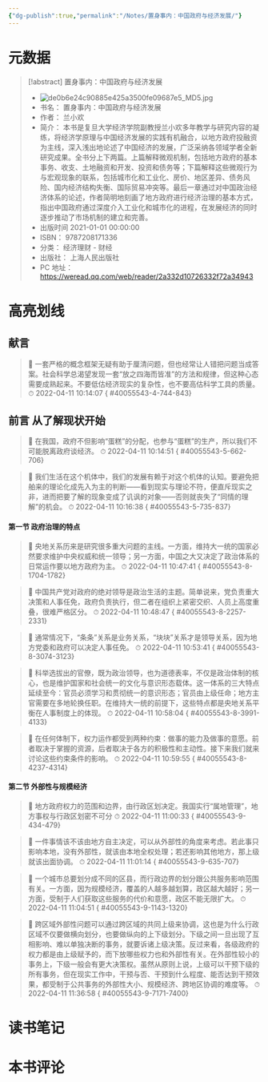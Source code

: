 ```yaml
---
{"dg-publish":true,"permalink":"/Notes/置身事内：中国政府与经济发展/"}
---
```



# 元数据

> [!abstract] 置身事内：中国政府与经济发展
> - ![de0b6e24c90885e425a3500fe09687e5_MD5.jpg](/img/user/Attachments/de0b6e24c90885e425a3500fe09687e5_MD5.jpg)
> - 书名： 置身事内：中国政府与经济发展
> - 作者： 兰小欢
> - 简介： 本书是复旦大学经济学院副教授兰小欢多年教学与研究内容的凝练，将经济学原理与中国经济发展的实践有机融合，以地方政府投融资为主线，深入浅出地论述了中国经济的发展，广泛采纳各领域学者全新研究成果。全书分上下两篇。上篇解释微观机制，包括地方政府的基本事务、收支、土地融资和开发、投资和债务等；下篇解释这些微观行为与宏观现象的联系，包括城市化和工业化、房价、地区差异、债务风险、国内经济结构失衡、国际贸易冲突等。最后一章通过对中国政治经济体系的论述，作者简明地刻画了地方政府进行经济治理的基本方式，指出中国政府通过深度介入工业化和城市化的进程，在发展经济的同时逐步推动了市场机制的建立和完善。
> - 出版时间 2021-01-01 00:00:00
> - ISBN： 9787208171336
> - 分类： 经济理财 - 财经
> - 出版社： 上海人民出版社
> - PC 地址：https://weread.qq.com/web/reader/2a332d10726332f72a34943

# 高亮划线

## 献言

> 📌 一套严格的概念框架无疑有助于厘清问题，但也经常让人错把问题当成答案。社会科学总渴望发现一套“放之四海而皆准”的方法和规律，但这种心态需要成熟起来。不要低估经济现实的复杂性，也不要高估科学工具的质量。
> ⏱ 2022-04-11 10:14:07
{ #40055543-4-744-843}


## 前言 从了解现状开始

> 📌 在我国，政府不但影响“蛋糕”的分配，也参与“蛋糕”的生产，所以我们不可能脱离政府谈经济。
> ⏱ 2022-04-11 10:14:51
{ #40055543-5-662-706}


> 📌 我们生活在这个机体中，我们的发展有赖于对这个机体的认知。要避免把舶来的理论化成先入为主的判断——看到现实与理论不符，便直斥现实之非，进而把要了解的现象变成了讥讽的对象——否则就丧失了“同情的理解”的机会。
> ⏱ 2022-04-11 10:16:38
{ #40055543-5-735-837}


#### 第一节 政府治理的特点

> 📌 央地关系历来是研究很多重大问题的主线。一方面，维持大一统的国家必然要求维护中央权威和统一领导；另一方面，中国之大又决定了政治体系的日常运作要以地方政府为主。
> ⏱ 2022-04-11 10:47:41
{ #40055543-8-1704-1782}


> 📌 中国共产党对政府的绝对领导是政治生活的主题。简单说来，党负责重大决策和人事任免，政府负责执行，但二者在组织上紧密交织、人员上高度重叠，很难严格区分。
> ⏱ 2022-04-11 10:48:47
{ #40055543-8-2257-2331}


> 📌 通常情况下，“条条”关系是业务关系，“块块”关系才是领导关系，因为地方党委和政府可以决定人事任免。
> ⏱ 2022-04-11 10:53:41
{ #40055543-8-3074-3123}


> 📌 科举选拔出的官僚，既为政治领导，也为道德表率，不仅是政治体制的核心，也是维护国家和社会统一的文化与意识形态载体。这一体系的三大特点延续至今：官员必须学习和贯彻统一的意识形态；官员由上级任命；地方主官需要在多地轮换任职。在维持大一统的前提下，这些特点都是央地关系平衡在人事制度上的体现。
> ⏱ 2022-04-11 10:58:04
{ #40055543-8-3991-4133}


> 📌 在任何体制下，权力运作都受到两种约束：做事的能力及做事的意愿。前者取决于掌握的资源，后者取决于各方的积极性和主动性。接下来我们就来讨论这些约束条件的影响。
> ⏱ 2022-04-11 10:59:55
{ #40055543-8-4237-4314}


#### 第二节 外部性与规模经济

> 📌 地方政府权力的范围和边界，由行政区划决定。我国实行“属地管理”，地方事权与行政区划密不可分
> ⏱ 2022-04-11 11:00:33
{ #40055543-9-434-479}


> 📌 一件事情该不该由地方自主决定，可以从外部性的角度来考虑。若此事只影响本地，没有外部性，就该由本地全权处理；若还影响其他地方，那上级就该出面协调。
> ⏱ 2022-04-11 11:01:14
{ #40055543-9-635-707}


> 📌 一个城市总要划分成不同的区县，而行政边界的划分跟公共服务影响范围有关。一方面，因为规模经济，覆盖的人越多越划算，政区越大越好；另一方面，受制于人们获取这些服务的代价和意愿，政区不能无限扩大。
> ⏱ 2022-04-11 11:04:51
{ #40055543-9-1143-1320}


> 📌 跨区域外部性问题可以通过跨区域的共同上级来协调，这也是为什么行政区域不仅要做横向划分，也要做纵向的上下级划分。下级之间一旦出现了互相影响、难以单独决断的事务，就要诉诸上级决策。反过来看，各级政府的权力都是由上级赋予的，而下放哪些权力也和外部性有关。在外部性较小的事务上，下级一般会有更大决策权。虽然从原则上说，上级可以干预下级的所有事务，但在现实工作中，干预与否、干预到什么程度、能否达到干预效果，都受制于公共事务的外部性大小、规模经济、跨地区协调的难度等。
> ⏱ 2022-04-11 11:36:58
{ #40055543-9-7171-7400}


# 读书笔记

# 本书评论
